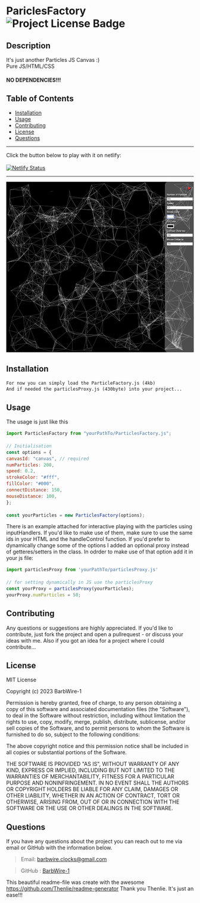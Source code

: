 
  # PariclesFactory  ![Project License Badge](https://img.shields.io/badge/license-MIT-brightgreen)

  ## Description

  It's just another Particles JS Canvas :)<br>
  Pure JS/HTML/CSS

  #### NO DEPENDENCIES!!!

  ## Table of Contents

  * [Installation](#Installation)
  * [Usage](#Usage)
  * [Contributing](#Contributing)
  * [License](#license)
  * [Questions](#Questions)

  ***
  Click the button below to play with it on netlify:<br><br>
  [![Netlify Status](https://api.netlify.com/api/v1/badges/ba7818d0-76da-49a3-bd61-e75e9c130101/deploy-status)](https://particles-factory.netlify.app/)
  ***
![PartilesFactory_Image](/Particles-Factory.png)
  ## Installation
    For now you can simply load the ParticleFactory.js (4kb)
    And if needed the particlesProxy.js (430byte) into your project...


  ## Usage

  The usage is just like this
  ```js
  import ParticlesFactory from "yourPathTo/ParticlesFactory.js";

// Initialisation
const options = {
  canvasId: "canvas", // required
  numParticles: 200,
  speed: 0.2,
  strokeColor: "#fff",
  fillColor: "#000",
  connectDistance: 150,
  mouseDistance: 100,
};

const yourParticles = new ParticlesFactory(options);
```
There is an example attached for interactive playing with the particles using inputHandlers.
If you'd like to make use of them, make sure to use the same ids in your HTML and the handleControl function.
If you'd prefer to dynamically change some of the options I added an optional proxy instead of getteres/setters in the class.
In odrder to make use of that option add it in your js file:

```js
import particlesProxy from 'yourPathTo/particlesProxy.js'

// for setting dynamically in JS use the particlesProxy
const yourProxy = particlesProxy(yourParticles);
yourProxy.numParticles = 50;

```

  ## Contributing

  Any questions or suggestions are highly appreciated. If you'd like to contribute, just fork the project and open a pullrequest - or discuss your ideas with me. Also if you got an idea for a project where I could contribute...


  ## License


MIT License

Copyright (c) 2023 BarbWire-1

Permission is hereby granted, free of charge, to any person obtaining a copy
of this software and associated documentation files (the "Software"), to deal
in the Software without restriction, including without limitation the rights
to use, copy, modify, merge, publish, distribute, sublicense, and/or sell
copies of the Software, and to permit persons to whom the Software is
furnished to do so, subject to the following conditions:

The above copyright notice and this permission notice shall be included in all
copies or substantial portions of the Software.

THE SOFTWARE IS PROVIDED "AS IS", WITHOUT WARRANTY OF ANY KIND, EXPRESS OR
IMPLIED, INCLUDING BUT NOT LIMITED TO THE WARRANTIES OF MERCHANTABILITY,
FITNESS FOR A PARTICULAR PURPOSE AND NONINFRINGEMENT. IN NO EVENT SHALL THE
AUTHORS OR COPYRIGHT HOLDERS BE LIABLE FOR ANY CLAIM, DAMAGES OR OTHER
LIABILITY, WHETHER IN AN ACTION OF CONTRACT, TORT OR OTHERWISE, ARISING FROM,
OUT OF OR IN CONNECTION WITH THE SOFTWARE OR THE USE OR OTHER DEALINGS IN THE
SOFTWARE.



  ## Questions

  If you have any questions about the project you can reach out to me via email or GitHub with the information below.

  >Email: barbwire.clocks@gmail.com

  >GitHub : [BarbWire-1](https://github.com/BarbWire-1)

  This beautiful readme-file was create with the awesome
  https://github.com/Thenlie/readme-generator
  Thank you Thenlie. It's just an ease!!!
